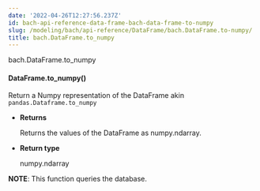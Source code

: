```yaml
---
date: '2022-04-26T12:27:56.237Z'
id: bach-api-reference-data-frame-bach-data-frame-to-numpy
slug: /modeling/bach/api-reference/DataFrame/bach.DataFrame.to-numpy/
title: bach.DataFrame.to_numpy
---
```


bach.DataFrame.to_numpy


#### DataFrame.to_numpy()
Return a Numpy representation of the DataFrame akin `pandas.Dataframe.to_numpy`


* **Returns**

    Returns the values of the DataFrame as numpy.ndarray.



* **Return type**

    numpy.ndarray


**NOTE**: This function queries the database.

<!-- !! processed by numpydoc !! -->
